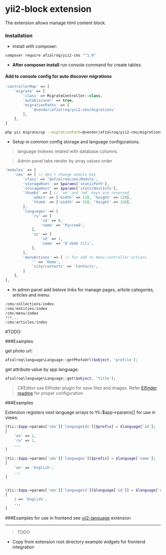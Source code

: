 # yii2-block extension

The extension allows manage html content block.

### Installation

- Install with composer:

```bash
composer require afzalroq/yii2-cms "^1.0"
```

- **After composer install** run console command for create tables:

#### Add to console config for auto discover migrations

```php
'controllerMap' => [
    'migrate' => [
        'class' => MigrateController::class,
        'autoDiscover' => true,
        'migrationPaths' => [
            '@vendor/afzalroq/yii2-cms/migrations'
        ],
    ],
]
```


```bash
php yii migrate/up --migrationPath=@vendor/afzalroq/yii2-cms/migrations
```

- Setup in common config storage and language configurations.
> language indexes related with database columns.

> Admin panel tabs render by array values order 

```php
'modules' => [
    'cms' => [ // don`t change module key
        'class' => '@afzalroq\cms\Module',
        'storageRoot' => $params['staticPath'],
        'storageHost' => $params['staticHostInfo'],
        'thumbs' => [ // 'sm' and 'md' keys are reserved
            'admin' => ['width' => 128, 'height' => 128],
            'thumb' => ['width' => 320, 'height' => 320],
        ],
        'languages' => [
            'ru' => [
                'id' => 0,
                'name' => 'Русский',
            ],
            'uz' => [
                'id' => 1,
                'name' => 'O`zbek tili',
            ],
        ],
        'menuActions' => [ // for add to menu controller actions
            '' => 'Home',
            'site/contacts' => 'Contacts',
        ]
    ],
],
```

- In admin panel add belove links for manage pages, article categories, articles and menu:
```php
/cms/collections/index
/cms/entities/index
/cms/menu/index
???...
/cms/articles/index
```

#TODO:

###Examples

get photo url:
```php
afzalroq\language\Language::getPhotoUrl($object, 'profile');
```

get attribute value by app language:
```php
afzalroq\language\Language::get($object, 'title');
```


> CKEditor use Elfinder plugin for save files and images. Refer [Elfinder readme](https://github.com/MihailDev/yii2-elfinder) for proper configuration

###Examples

Extension registers next language arrays to Yii::$app->params[] for use in views:
```php
\Yii::$app->params['cms']['languageIds'][$prefix] = $language['id'];
[
    'en' => 2,
    'ru' => 1,
    ...
]

\Yii::$app->params['cms']['languages'][$prefix] = $language['name'];
[
    'en' => 'English',
    ...
]


\Yii::$app->params['cms']['languages2'][$language['id']] = $language['name'];
[
    2 => 'English',
    ...
]
```

###Examples for use in frontend see [yii2-language](https://github.com/afzalroq/yii2-language) extension


---

> TODO 
 - Copy from extension root directory example widgets for frontend integration  
